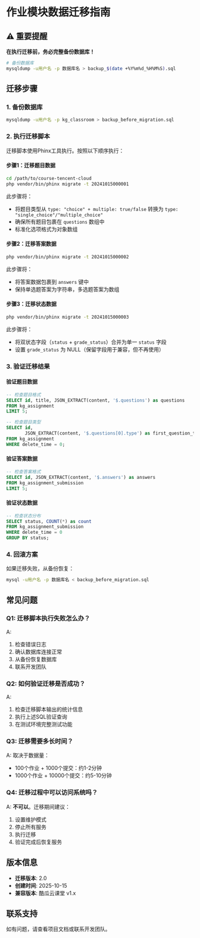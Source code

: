 # 作业模块数据迁移指南

## ⚠️ 重要提醒

**在执行迁移前，务必完整备份数据库！**

```bash
# 备份数据库
mysqldump -u用户名 -p 数据库名 > backup_$(date +%Y%m%d_%H%M%S).sql
```

## 迁移步骤

### 1. 备份数据库

```bash
mysqldump -u用户名 -p kg_classroom > backup_before_migration.sql
```

### 2. 执行迁移脚本

迁移脚本使用Phinx工具执行。按照以下顺序执行：

#### 步骤1：迁移题目数据

```bash
cd /path/to/course-tencent-cloud
php vendor/bin/phinx migrate -t 20241015000001
```

此步骤将：
- 将题目类型从 `type: "choice" + multiple: true/false` 转换为 `type: "single_choice"/"multiple_choice"`
- 确保所有题目包裹在 `questions` 数组中
- 标准化选项格式为对象数组

#### 步骤2：迁移答案数据

```bash
php vendor/bin/phinx migrate -t 20241015000002
```

此步骤将：
- 将答案数据包裹到 `answers` 键中
- 保持单选题答案为字符串，多选题答案为数组

#### 步骤3：迁移状态数据

```bash
php vendor/bin/phinx migrate -t 20241015000003
```

此步骤将：
- 将双状态字段（`status` + `grade_status`）合并为单一 `status` 字段
- 设置 `grade_status` 为 NULL（保留字段用于兼容，但不再使用）

### 3. 验证迁移结果

#### 验证题目数据

```sql
-- 检查题目格式
SELECT id, title, JSON_EXTRACT(content, '$.questions') as questions 
FROM kg_assignment 
LIMIT 5;

-- 检查题目类型
SELECT id, 
       JSON_EXTRACT(content, '$.questions[0].type') as first_question_type 
FROM kg_assignment 
WHERE delete_time = 0;
```

#### 验证答案数据

```sql
-- 检查答案格式
SELECT id, JSON_EXTRACT(content, '$.answers') as answers 
FROM kg_assignment_submission 
LIMIT 5;
```

#### 验证状态数据

```sql
-- 检查状态分布
SELECT status, COUNT(*) as count 
FROM kg_assignment_submission 
WHERE delete_time = 0 
GROUP BY status;
```

### 4. 回滚方案

如果迁移失败，从备份恢复：

```bash
mysql -u用户名 -p 数据库名 < backup_before_migration.sql
```

## 常见问题

### Q1: 迁移脚本执行失败怎么办？

A: 
1. 检查错误日志
2. 确认数据库连接正常
3. 从备份恢复数据库
4. 联系开发团队

### Q2: 如何验证迁移是否成功？

A:
1. 检查迁移脚本输出的统计信息
2. 执行上述SQL验证查询
3. 在测试环境完整测试功能

### Q3: 迁移需要多长时间？

A: 取决于数据量：
- 100个作业 + 1000个提交：约1-2分钟
- 1000个作业 + 10000个提交：约5-10分钟

### Q4: 迁移过程中可以访问系统吗？

A: **不可以**。迁移期间建议：
1. 设置维护模式
2. 停止所有服务
3. 执行迁移
4. 验证完成后恢复服务

## 版本信息

- **迁移版本**: 2.0
- **创建时间**: 2025-10-15
- **兼容版本**: 酷瓜云课堂 v1.x

## 联系支持

如有问题，请查看项目文档或联系开发团队。

